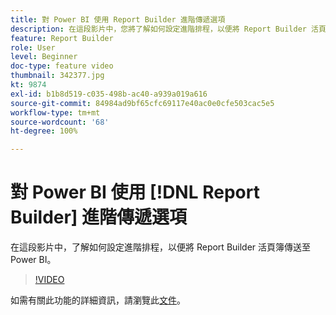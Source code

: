 ```yaml
---
title: 對 Power BI 使用 Report Builder 進階傳遞選項
description: 在這段影片中，您將了解如何設定進階排程，以便將 Report Builder 活頁簿傳送至 Power BI。
feature: Report Builder
role: User
level: Beginner
doc-type: feature video
thumbnail: 342377.jpg
kt: 9874
exl-id: b1b8d519-c035-498b-ac40-a939a019a616
source-git-commit: 84984ad9bf65cfc69117e40ac0e0cfe503cac5e5
workflow-type: tm+mt
source-wordcount: '68'
ht-degree: 100%

---
```


# 對 Power BI 使用 [!DNL Report Builder] 進階傳遞選項

在這段影片中，了解如何設定進階排程，以便將 Report Builder 活頁簿傳送至 Power BI。

>[!VIDEO](https://video.tv.adobe.com/v/342377/?quality=12&learn=on)

如需有關此功能的詳細資訊，請瀏覽此[文件](https://experienceleague.adobe.com/docs/analytics/analyze/report-builder/publish-powerbi/power-bi.html?lang=zh-Hant)。
